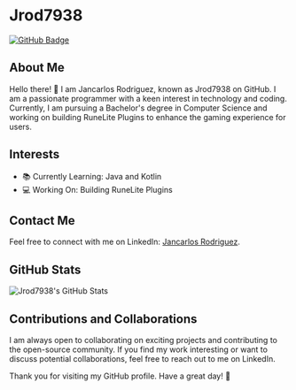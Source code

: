 # Jrod7938

[![GitHub Badge](https://img.shields.io/github/followers/Jrod7938?label=Follow&style=social)](https://github.com/Jrod7938)

## About Me

Hello there! 👋 I am Jancarlos Rodriguez, known as Jrod7938 on GitHub. I am a passionate programmer with a keen interest in technology and coding. Currently, I am pursuing a Bachelor's degree in Computer Science and working on building RuneLite Plugins to enhance the gaming experience for users.

## Interests

- 📚 Currently Learning: Java and Kotlin
- 💻 Working On: Building RuneLite Plugins

## Contact Me

Feel free to connect with me on LinkedIn: [Jancarlos Rodriguez](https://www.linkedin.com/in/jancarlos-rodriguez-815675222/).

## GitHub Stats

![Jrod7938's GitHub Stats](https://github-readme-stats.vercel.app/api?username=Jrod7938&show_icons=true&count_private=true&hide=prs&theme=radical)

## Contributions and Collaborations

I am always open to collaborating on exciting projects and contributing to the open-source community. If you find my work interesting or want to discuss potential collaborations, feel free to reach out to me on LinkedIn.

Thank you for visiting my GitHub profile. Have a great day! 🚀

